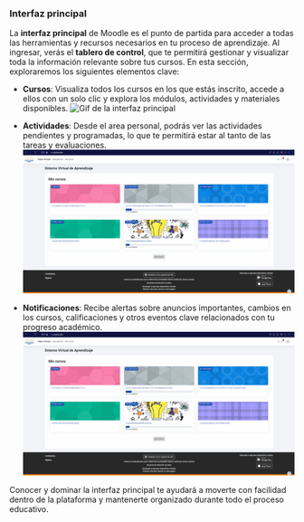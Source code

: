 ### Interfaz principal

La **interfaz principal** de Moodle es el punto de partida para acceder a todas las herramientas y recursos necesarios en tu proceso de aprendizaje. Al ingresar, verás el **tablero de control**, que te permitirá gestionar y visualizar toda la información relevante sobre tus cursos. En esta sección, exploraremos los siguientes elementos clave:

- **Cursos**: Visualiza todos los cursos en los que estás inscrito, accede a ellos con un solo clic y explora los módulos, actividades y materiales disponibles.
    ![Gif de la interfaz principal](../gifs/introP1.gif)

- **Actividades**: Desde el area personal, podrás ver las actividades pendientes y programadas, lo que te permitirá estar al tanto de las tareas y evaluaciones.
    ![Gif de la interfaz principal](../gifs/introP2.gif)
- **Notificaciones**: Recibe alertas sobre anuncios importantes, cambios en los cursos, calificaciones y otros eventos clave relacionados con tu progreso académico.
    ![Gif de la interfaz principal](../gifs/introP3.gif)

Conocer y dominar la interfaz principal te ayudará a moverte con facilidad dentro de la plataforma y mantenerte organizado durante todo el proceso educativo.
 